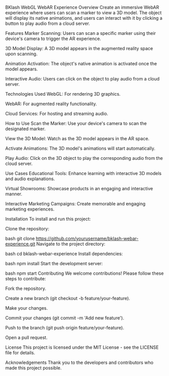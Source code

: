 BKlash WebGL WebAR Experience
Overview
Create an immersive WebAR experience where users can scan a marker to view a 3D model. The object will display its native animations, and users can interact with it by clicking a button to play audio from a cloud server.

Features
Marker Scanning: Users can scan a specific marker using their device's camera to trigger the AR experience.

3D Model Display: A 3D model appears in the augmented reality space upon scanning.

Animation Activation: The object's native animation is activated once the model appears.

Interactive Audio: Users can click on the object to play audio from a cloud server.

Technologies Used
WebGL: For rendering 3D graphics.

WebAR: For augmented reality functionality.

Cloud Services: For hosting and streaming audio.

How to Use
Scan the Marker: Use your device's camera to scan the designated marker.

View the 3D Model: Watch as the 3D model appears in the AR space.

Activate Animations: The 3D model's animations will start automatically.

Play Audio: Click on the 3D object to play the corresponding audio from the cloud server.

Use Cases
Educational Tools: Enhance learning with interactive 3D models and audio explanations.

Virtual Showrooms: Showcase products in an engaging and interactive manner.

Interactive Marketing Campaigns: Create memorable and engaging marketing experiences.

Installation
To install and run this project:

Clone the repository:

bash
git clone https://github.com/yourusername/bklash-webar-experience.git
Navigate to the project directory:

bash
cd bklash-webar-experience
Install dependencies:

bash
npm install
Start the development server:

bash
npm start
Contributing
We welcome contributions! Please follow these steps to contribute:

Fork the repository.

Create a new branch (git checkout -b feature/your-feature).

Make your changes.

Commit your changes (git commit -m 'Add new feature').

Push to the branch (git push origin feature/your-feature).

Open a pull request.

License
This project is licensed under the MIT License - see the LICENSE file for details.

Acknowledgements
Thank you to the developers and contributors who made this project possible.